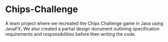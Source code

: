 # Chips-Challenge
A team project where we recreated the Chips Challenge game in Java using JavaFX; We also created a partial design document outlining specification requirements and responsibilities before then writing the code. 
